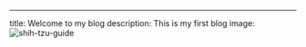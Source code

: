 ---
title: Welcome to my blog
description: This is my first blog
image: ![shih-tzu-guide](https://github.com/user-attachments/assets/15360fcf-f509-45d1-9c0d-a0255a834b23)


